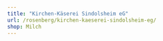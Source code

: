 ```yaml
---
title: "Kirchen-Käserei Sindolsheim eG"
url: /rosenberg/kirchen-kaeserei-sindolsheim-eg/
shop: Milch
---
```

